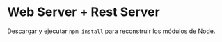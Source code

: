 # Web Server + Rest Server

Descargar y ejecutar ``` npm install ``` para reconstruir los módulos de Node.